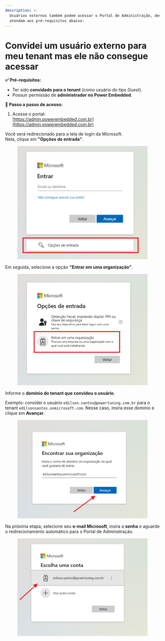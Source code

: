 ```yaml
---
description: >-
  Usuários externos também podem acessar o Portal de Administração, desde que
  atendam aos pré-requisitos abaixo:
---
```


# Convidei um usuário externo para meu tenant mas ele não consegue acessar

**✅ Pré-requisitos:**

* Ter sido **convidado para o tenant** (como usuário do tipo _Guest_).
* Possuir permissão de **administrador no Power Embedded**.

**🔐 Passo a passo de acesso:**

1. Acesse o portal:\
   [https://admin.powerembedded.com.br](https://admin.powerembedded.com.br)

Você será redirecionado para a tela de login da Microsoft.\
Nela, clique em **"Opções de entrada"**.

<figure><img src="../../.gitbook/assets/tela 22.png" alt=""><figcaption></figcaption></figure>

Em seguida, selecione a opção **"Entrar em uma organização"**.

<figure><img src="../../.gitbook/assets/tela 2.png" alt=""><figcaption></figcaption></figure>

Informe o **domínio do tenant que convidou o usuário**.

Exemplo: convidei o usuário `edilson.santos@powertuning.com.br` para o tenant `edilsonsantos.onmicrosoft.com`. Nesse caso, insira esse domínio e clique em **Avançar**.

<figure><img src="../../.gitbook/assets/tela 3.png" alt=""><figcaption></figcaption></figure>

Na próxima etapa, selecione seu **e-mail Microsoft**, insira a **senha** e aguarde o redirecionamento automático para o Portal de Administração.

<figure><img src="../../.gitbook/assets/tela 4.png" alt=""><figcaption></figcaption></figure>

